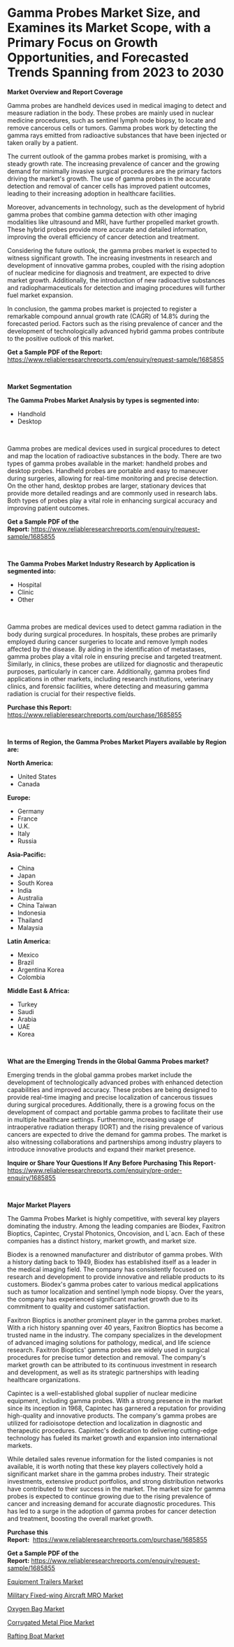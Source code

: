<p><h1>Gamma Probes Market Size, and Examines its Market Scope, with a Primary Focus on Growth Opportunities, and Forecasted Trends Spanning from 2023 to 2030</h1></p><p><strong>Market Overview and Report Coverage</strong></p>
<p><p>Gamma probes are handheld devices used in medical imaging to detect and measure radiation in the body. These probes are mainly used in nuclear medicine procedures, such as sentinel lymph node biopsy, to locate and remove cancerous cells or tumors. Gamma probes work by detecting the gamma rays emitted from radioactive substances that have been injected or taken orally by a patient.</p><p>The current outlook of the gamma probes market is promising, with a steady growth rate. The increasing prevalence of cancer and the growing demand for minimally invasive surgical procedures are the primary factors driving the market's growth. The use of gamma probes in the accurate detection and removal of cancer cells has improved patient outcomes, leading to their increasing adoption in healthcare facilities.</p><p>Moreover, advancements in technology, such as the development of hybrid gamma probes that combine gamma detection with other imaging modalities like ultrasound and MRI, have further propelled market growth. These hybrid probes provide more accurate and detailed information, improving the overall efficiency of cancer detection and treatment.</p><p>Considering the future outlook, the gamma probes market is expected to witness significant growth. The increasing investments in research and development of innovative gamma probes, coupled with the rising adoption of nuclear medicine for diagnosis and treatment, are expected to drive market growth. Additionally, the introduction of new radioactive substances and radiopharmaceuticals for detection and imaging procedures will further fuel market expansion.</p><p>In conclusion, the gamma probes market is projected to register a remarkable compound annual growth rate (CAGR) of 14.8% during the forecasted period. Factors such as the rising prevalence of cancer and the development of technologically advanced hybrid gamma probes contribute to the positive outlook of this market.</p></p>
<p><strong>Get a Sample PDF of the Report:</strong> <a href="https://www.reliableresearchreports.com/enquiry/request-sample/1685855">https://www.reliableresearchreports.com/enquiry/request-sample/1685855</a></p>
<p>&nbsp;</p>
<p><strong>Market Segmentation</strong></p>
<p><strong>The Gamma Probes Market Analysis by types is segmented into:</strong></p>
<p><ul><li>Handhold</li><li>Desktop</li></ul></p>
<p>&nbsp;</p>
<p><p>Gamma probes are medical devices used in surgical procedures to detect and map the location of radioactive substances in the body. There are two types of gamma probes available in the market: handheld probes and desktop probes. Handheld probes are portable and easy to maneuver during surgeries, allowing for real-time monitoring and precise detection. On the other hand, desktop probes are larger, stationary devices that provide more detailed readings and are commonly used in research labs. Both types of probes play a vital role in enhancing surgical accuracy and improving patient outcomes.</p></p>
<p><strong>Get a Sample PDF of the Report:</strong>&nbsp;<a href="https://www.reliableresearchreports.com/enquiry/request-sample/1685855">https://www.reliableresearchreports.com/enquiry/request-sample/1685855</a></p>
<p>&nbsp;</p>
<p><strong>The Gamma Probes Market Industry Research by Application is segmented into:</strong></p>
<p><ul><li>Hospital</li><li>Clinic</li><li>Other</li></ul></p>
<p>&nbsp;</p>
<p><p>Gamma probes are medical devices used to detect gamma radiation in the body during surgical procedures. In hospitals, these probes are primarily employed during cancer surgeries to locate and remove lymph nodes affected by the disease. By aiding in the identification of metastases, gamma probes play a vital role in ensuring precise and targeted treatment. Similarly, in clinics, these probes are utilized for diagnostic and therapeutic purposes, particularly in cancer care. Additionally, gamma probes find applications in other markets, including research institutions, veterinary clinics, and forensic facilities, where detecting and measuring gamma radiation is crucial for their respective fields.</p></p>
<p><strong>Purchase this Report:</strong>&nbsp; <a href="https://www.reliableresearchreports.com/purchase/1685855">https://www.reliableresearchreports.com/purchase/1685855</a></p>
<p>&nbsp;</p>
<p><strong>In terms of Region, the Gamma Probes Market Players available by Region are:</strong></p>
<p>
    <p> <strong> North America: </strong>
        <ul>
            <li>United States</li>
            <li>Canada</li>
        </ul>
        </p> 
    <p> <strong> Europe: </strong>
        <ul>
            <li>Germany</li>
            <li>France</li>
            <li>U.K.</li>
            <li>Italy</li>
            <li>Russia</li>
        </ul>
        </p> 
    <p> <strong> Asia-Pacific: </strong>
        <ul>
            <li>China</li>
            <li>Japan</li>
            <li>South Korea</li>
            <li>India</li>
            <li>Australia</li>
            <li>China Taiwan</li>
            <li>Indonesia</li>
            <li>Thailand</li>
            <li>Malaysia</li>
        </ul>
        </p> 
    <p> <strong> Latin America: </strong>
        <ul>
            <li>Mexico</li>
            <li>Brazil</li>
            <li>Argentina Korea</li>
            <li>Colombia</li>
        </ul>
        </p> 
    <p> <strong> Middle East & Africa: </strong>
        <ul>
            <li>Turkey</li>
            <li>Saudi</li>
            <li>Arabia</li>
            <li>UAE</li>
            <li>Korea</li>
        </ul>
    </p>
    </p>
<p>&nbsp;</p>
<p><strong>What are the Emerging Trends in the Global Gamma Probes market?</strong></p>
<p><p>Emerging trends in the global gamma probes market include the development of technologically advanced probes with enhanced detection capabilities and improved accuracy. These probes are being designed to provide real-time imaging and precise localization of cancerous tissues during surgical procedures. Additionally, there is a growing focus on the development of compact and portable gamma probes to facilitate their use in multiple healthcare settings. Furthermore, increasing usage of intraoperative radiation therapy (IORT) and the rising prevalence of various cancers are expected to drive the demand for gamma probes. The market is also witnessing collaborations and partnerships among industry players to introduce innovative products and expand their market presence.</p></p>
<p><strong>Inquire or Share Your Questions If Any Before Purchasing This Report</strong>- <a href="https://www.reliableresearchreports.com/enquiry/pre-order-enquiry/1685855">https://www.reliableresearchreports.com/enquiry/pre-order-enquiry/1685855</a></p>
<p>&nbsp;</p>
<p><strong>Major Market Players</strong></p>
<p><p>The Gamma Probes Market is highly competitive, with several key players dominating the industry. Among the leading companies are Biodex, Faxitron Bioptics, Capintec, Crystal Photonics, Oncovision, and L`acn. Each of these companies has a distinct history, market growth, and market size.</p><p>Biodex is a renowned manufacturer and distributor of gamma probes. With a history dating back to 1949, Biodex has established itself as a leader in the medical imaging field. The company has consistently focused on research and development to provide innovative and reliable products to its customers. Biodex's gamma probes cater to various medical applications such as tumor localization and sentinel lymph node biopsy. Over the years, the company has experienced significant market growth due to its commitment to quality and customer satisfaction.</p><p>Faxitron Bioptics is another prominent player in the gamma probes market. With a rich history spanning over 40 years, Faxitron Bioptics has become a trusted name in the industry. The company specializes in the development of advanced imaging solutions for pathology, medical, and life science research. Faxitron Bioptics' gamma probes are widely used in surgical procedures for precise tumor detection and removal. The company's market growth can be attributed to its continuous investment in research and development, as well as its strategic partnerships with leading healthcare organizations.</p><p>Capintec is a well-established global supplier of nuclear medicine equipment, including gamma probes. With a strong presence in the market since its inception in 1968, Capintec has garnered a reputation for providing high-quality and innovative products. The company's gamma probes are utilized for radioisotope detection and localization in diagnostic and therapeutic procedures. Capintec's dedication to delivering cutting-edge technology has fueled its market growth and expansion into international markets.</p><p>While detailed sales revenue information for the listed companies is not available, it is worth noting that these key players collectively hold a significant market share in the gamma probes industry. Their strategic investments, extensive product portfolios, and strong distribution networks have contributed to their success in the market. The market size for gamma probes is expected to continue growing due to the rising prevalence of cancer and increasing demand for accurate diagnostic procedures. This has led to a surge in the adoption of gamma probes for cancer detection and treatment, boosting the overall market growth.</p></p>
<p><strong>Purchase this Report:</strong>&nbsp;&nbsp;<a href="https://www.reliableresearchreports.com/purchase/1685855">https://www.reliableresearchreports.com/purchase/1685855</a></p>
<p></p>
<p><strong>Get a Sample PDF of the Report:</strong>&nbsp;<a href="https://www.reliableresearchreports.com/enquiry/request-sample/1685855">https://www.reliableresearchreports.com/enquiry/request-sample/1685855</a></p>
<p><p><a href="https://github.com/gshchiplitsov/Market-Research-Report-List-1/blob/main/equipment-trailers-market.md">Equipment Trailers Market</a></p><p><a href="https://www.linkedin.com/pulse/military-fixed-wing-aircraft-mro-market-size-growth-forecast/">Military Fixed-wing Aircraft MRO Market</a></p><p><a href="https://medium.com/@guyskiles1918/oxygen-bag-market-size-cagr-trends-2024-2030-7264d161b788">Oxygen Bag Market</a></p><p><a href="https://github.com/ambrozg/Market-Research-Report-List-1/blob/main/corrugated-metal-pipe-market.md">Corrugated Metal Pipe Market</a></p><p><a href="https://medium.com/@kaelapaucek/rafting-boat-market-size-growth-forecast-2023-2030-c68bdad76362">Rafting Boat Market</a></p></p>